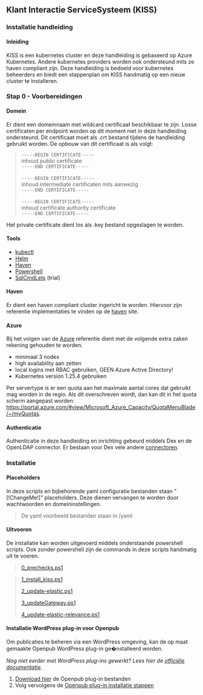 ## Klant Interactie ServiceSysteem (KISS)
### Installatie handleiding
#### Inleiding
KISS is een kubernetes cluster en deze handleiding is gebaseerd op Azure Kubernetes.
Andere kubernetes providers worden ook ondersteund mits ze haven compliant zijn.
Deze handleiding is bedoeld voor kubernetes beheerders en biedt een stappenplan om KISS handmatig op een nieuw cluster te installeren.

### Stap 0 - Voorbereidingen
#### Domein
Er dient een domeinnaam met wildcard certificaat beschikbaar te zijn.
Losse certificaten per endpoint worden op dit moment niet in deze handleiding ondersteund.
Dit certificaat moet als .crt bestand tijdens de handleiding gebruikt worden.
De opbouw van dit certificaat is als volgt:

> `-----BEGIN CERTIFICATE-----`<br/>
> inhoud public certificate<br/>
> `-----END CERTIFICATE-----`<br/>
> <br/>
> `-----BEGIN CERTIFICATE-----`<br/>
> inhoud intermediate certificaten mits aanwezig<br/>
> `-----END CERTIFICATE-----`<br/>
> <br/>
> `-----BEGIN CERTIFICATE-----`<br/>
> inhoud certificate authority certificate<br/>
> `-----END CERTIFICATE-----`

Het private certificate dient los als .key bestand opgeslagen te worden.


#### Tools
- [kubectl](https://kubernetes.io/docs/tasks/tools/)
- [Helm](https://helm.sh/docs/intro/install/)
- [Haven](https://haven.commonground.nl/techniek/compliancy-checker)
- [Powershell](https://learn.microsoft.com/en-us/powershell/)
- [SqlCmdLets](https://www.cdata.com/drivers/postgresql/powershell/) (trial)

#### Haven
Er dient een haven compliant cluster ingericht te worden.
Hiervoor zijn referentie implementaties te vinden op de [haven](https://haven.commonground.nl/techniek/aan-de-slag) site.

#### Azure
Bij het volgen van de [Azure](https://haven.commonground.nl/techniek/aan-de-slag/azure) referentie dient met de volgende extra zaken rekening gehouden te worden.
- minimaal 3 nodes
- high availability aan zetten
- local logins met RBAC gebruiken, GEEN Azure Active Directory!
- Kubernetes version 1.25.4 gebruiken

Per servertype is er een quota aan het maximale aantal cores dat gebruikt mag worden in de regio.
Als dit overschreven wordt, dan kan dit in het quota scherm aangepast worden:
https://portal.azure.com/#view/Microsoft_Azure_Capacity/QuotaMenuBlade/~/myQuotas.

#### Authenticatie
Authenticatie in deze handleiding en inrichting gebeurd middels Dex en de OpenLDAP connector. Er bestaan voor Dex vele andere [connectoren](https://dexidp.io/docs/connectors/).


### Installatie
#### Placeholders
In deze scripts en bijbehorende yaml configuratie bestanden staan "[!ChangeMe!]" placeholders.
Deze dienen vervangen te worden door wachtwoorden en domeininstellingen.
> De yaml voorbeeld bestanden staan in /yaml

#### Uitvoeren
De installatie kan worden uitgevoerd middels onderstaande powershell scripts.
Ook zonder powershell zijn de commands in deze scripts handmatig uit te voeren.

> [0_prechecks.ps1](/scripts/0_prechecks.ps1)

> [1_install_kiss.ps1](/scripts/1_install_kiss.ps1)
> 
> [2_update-elastic.ps1](/scripts/2_update-elastic.ps1)
> 
> [3_updateGateway.ps1](/scripts/3_updateGateway.ps1)
> 
> [4_update-elastic-relevance.ps1](/scripts/4_update-elastic-relevance.ps1)

#### Installatie WordPress plug-in voor Openpub

Om publicaties te beheren via een WordPress omgeving, kan de op maat gemaakte Openpub WordPress plug-in ge�nstalleerd worden.

_Nog niet eerder met WordPress plug-ins gewerkt? Lees hier de [officiële documentatie](https://wordpress.org/support/article/managing-plugins/)._

1. [Download hier](/openPub) de Openpub plug-in bestanden 
2. Volg vervolgens de [Openpub plug-in installatie stappen](https://kiss-klantinteractie-servicesysteem.readthedocs.io/en/latest/openpub/)
